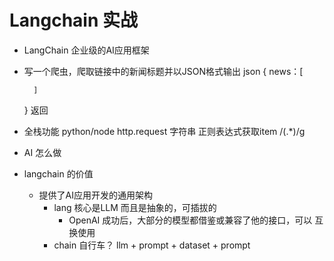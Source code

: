 # Langchain 实战

- LangChain 企业级的AI应用框架
- 写一个爬虫，爬取链接中的新闻标题并以JSON格式输出
    json {
        news：[

        ]
    }
    返回
- 全栈功能
    python/node http.request 
    字符串 正则表达式获取item
    /<item>(.*)</item>/g
- AI 怎么做
- langchain 的价值
    - 提供了AI应用开发的通用架构
        - lang  核心是LLM  而且是抽象的，可插拔的
            - OpenAI 成功后，大部分的模型都借鉴或兼容了他的接口，可以 互换使用
        - chain
            自行车？ llm + prompt + dataset + prompt